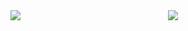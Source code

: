 
<div style="display:flex">
    <a style="width:50%" href="https://github.com/JudsonAlex/github-readme-stats">
    <img align="center"  src="https://github-readme-stats.vercel.app/api?username=JudsonAlex&theme=nightowl&show_icons=true&count_private=true&locale=pt-br&border_radius=25&hide=issues" />
    </a>
    <a style="width:50%" href="https://github.com/JudsonAlex/github-readme-stats">
    <img align="center"  src="https://github-readme-stats.vercel.app/api/top-langs/?username=JudsonAlex&layout=compact&langs_count=5&theme=nightowl&border_radius=25" />
    </a>
</div>
